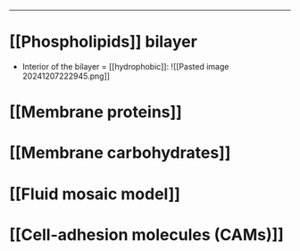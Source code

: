 ___
# [[Phospholipids]] bilayer
- Interior of the bilayer = [[hydrophobic]]:
	![[Pasted image 20241207222945.png]]

# [[Membrane proteins]]
# [[Membrane carbohydrates]]
# [[Fluid mosaic model]]
# [[Cell-adhesion molecules (CAMs)]]